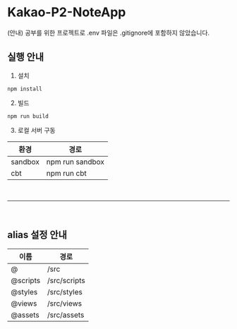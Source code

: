 # Kakao-P2-NoteApp
(안내) 공부를 위한 프로젝트로 .env 파일은 .gitignore에 포함하지 않았습니다.

<h2>실행 안내</h2>

1. 설치
```
npm install
```

2. 빌드
```
npm run build
```

3. 로컬 서버 구동

|환경|경로|
|------|---|
|sandbox|npm run sandbox|
|cbt|npm run cbt|
<br>

---

<br>
<h2>alias 설정 안내</h2>

|이름|경로|
|------|---|
|@|/src|
|@scripts|/src/scripts|
|@styles|/src/styles|
|@views|/src/views|
|@assets|/src/assets|
